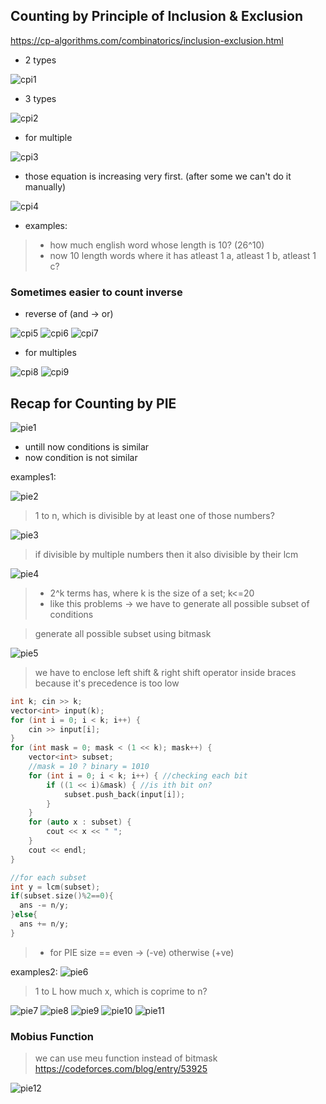 ## Counting by Principle of Inclusion & Exclusion

https://cp-algorithms.com/combinatorics/inclusion-exclusion.html

- 2 types

![cpi1](cpi1.png)

- 3 types

![cpi2](cpi2.png)

- for multiple

![cpi3](cpi3.png)

- those equation is increasing very first. (after some we can't do it manually)

![cpi4](cpi4.png)

- examples:

> - how much english word whose length is 10? (26^10)
> - now 10 length words where it has atleast 1 a, atleast 1 b, atleast 1 c?

### Sometimes easier to count inverse

- reverse of (and -> or)

![cpi5](cpi5.png)
![cpi6](cpi6.png)
![cpi7](cpi7.png)

- for multiples

![cpi8](cpi8.png)
![cpi9](cpi9.png)

## Recap for Counting by PIE

![pie1](pie1.png)

- untill now conditions is similar
- now condition is not similar

examples1:

![pie2](pie2.png)

> 1 to n, which is divisible by at least one of those numbers?

![pie3](pie3.png)

> if divisible by multiple numbers then it also divisible by their lcm

![pie4](pie4.png)

> - 2^k terms has, where k is the size of a set; k<=20
> - like this problems -> we have to generate all possible subset of conditions

> generate all possible subset using bitmask

![pie5](pie5.png)

> we have to enclose left shift & right shift operator inside braces because it's precedence is too low

```cpp
int k; cin >> k;
vector<int> input(k);
for (int i = 0; i < k; i++) {
    cin >> input[i];
}
for (int mask = 0; mask < (1 << k); mask++) {
    vector<int> subset;
    //mask = 10 ? binary = 1010
    for (int i = 0; i < k; i++) { //checking each bit
        if ((1 << i)&mask) { //is ith bit on?
            subset.push_back(input[i]);
        }
    }
    for (auto x : subset) {
        cout << x << " ";
    }
    cout << endl;
}
```

```cpp
//for each subset
int y = lcm(subset);
if(subset.size()%2==0){
  ans -= n/y;
}else{
  ans += n/y;
}
```

> - for PIE size == even -> (-ve) otherwise (+ve)

examples2:
![pie6](pie6.png)

> 1 to L how much x, which is coprime to n?

![pie7](pie7.png)
![pie8](pie8.png)
![pie9](pie9.png)
![pie10](pie10.png)
![pie11](pie11.png)

### Mobius Function

> we can use meu function instead of bitmask
> https://codeforces.com/blog/entry/53925

![pie12](pie12.png)
